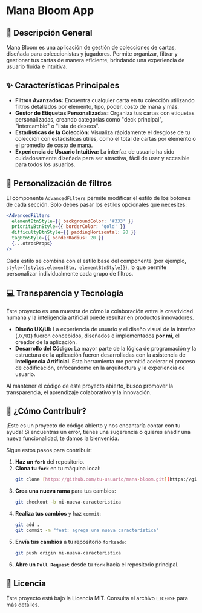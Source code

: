# Mana Bloom App

## 🌿 Descripción General

Mana Bloom es una aplicación de gestión de colecciones de cartas, diseñada para coleccionistas y jugadores. Permite organizar, filtrar y gestionar tus cartas de manera eficiente, brindando una experiencia de usuario fluida e intuitiva.

## ✨ Características Principales

* **Filtros Avanzados:** Encuentra cualquier carta en tu colección utilizando filtros detallados por elemento, tipo, poder, costo de maná y más.
* **Gestor de Etiquetas Personalizadas:** Organiza tus cartas con etiquetas personalizadas, creando categorías como "deck principal", "intercambio" o "lista de deseos".
* **Estadísticas de la Colección:** Visualiza rápidamente el desglose de tu colección con estadísticas útiles, como el total de cartas por elemento o el promedio de costo de maná.
* **Experiencia de Usuario Intuitiva:** La interfaz de usuario ha sido cuidadosamente diseñada para ser atractiva, fácil de usar y accesible para todos los usuarios.

## 🎨 Personalización de filtros

El componente `AdvancedFilters` permite modificar el estilo de los botones de cada sección.
Solo debes pasar los estilos opcionales que necesites:

```jsx
<AdvancedFilters
  elementBtnStyle={{ backgroundColor: '#333' }}
  priorityBtnStyle={{ borderColor: 'gold' }}
  difficultyBtnStyle={{ paddingHorizontal: 20 }}
  tagBtnStyle={{ borderRadius: 20 }}
  {...otrosProps}
/>
```

Cada estilo se combina con el estilo base del componente (por ejemplo,
`style={[styles.elementBtn, elementBtnStyle]}`), lo que permite personalizar
individualmente cada grupo de filtros.

## 💻 Transparencia y Tecnología

Este proyecto es una muestra de cómo la colaboración entre la creatividad humana y la inteligencia artificial puede resultar en productos innovadores.

* **Diseño UX/UI:** La experiencia de usuario y el diseño visual de la interfaz (`UX/UI`) fueron concebidos, diseñados e implementados **por mí**, el creador de la aplicación.
* **Desarrollo del Código:** La mayor parte de la lógica de programación y la estructura de la aplicación fueron desarrolladas con la asistencia de **Inteligencia Artificial**. Esta herramienta me permitió acelerar el proceso de codificación, enfocándome en la arquitectura y la experiencia de usuario.

Al mantener el código de este proyecto abierto, busco promover la transparencia, el aprendizaje colaborativo y la innovación.

## 🤝 ¿Cómo Contribuir?

¡Este es un proyecto de código abierto y nos encantaría contar con tu ayuda! Si encuentras un error, tienes una sugerencia o quieres añadir una nueva funcionalidad, te damos la bienvenida.

Sigue estos pasos para contribuir:

1.  **Haz un `fork`** del repositorio.
2.  **Clona tu `fork`** en tu máquina local:
    ```bash
    git clone [https://github.com/tu-usuario/mana-bloom.git](https://github.com/tu-usuario/mana-bloom.git)
    ```
3.  **Crea una nueva rama** para tus cambios:
    ```bash
    git checkout -b mi-nueva-caracteristica
    ```
4.  **Realiza tus cambios** y haz `commit`:
    ```bash
    git add .
    git commit -m "feat: agrega una nueva característica"
    ```
5.  **Envía tus cambios** a tu repositorio `forkeado`:
    ```bash
    git push origin mi-nueva-caracteristica
    ```
6.  **Abre un `Pull Request`** desde tu `fork` hacia el repositorio principal.

## 📜 Licencia

Este proyecto está bajo la Licencia MIT. Consulta el archivo `LICENSE` para más detalles.

